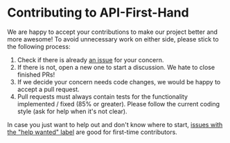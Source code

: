# Contributing to API-First-Hand

We are happy to accept your contributions to make our project better and more awesome! To avoid unnecessary work on either side, please stick to the following process:

1. Check if there is already [an issue](https://github.com/zalando/api-first-hand/issues) for your concern.
2. If there is not, open a new one to start a discussion. We hate to close finished PRs!
3. If we decide your concern needs code changes, we would be happy to accept a pull request.
4. Pull requests must always contain tests for the functionality implemented / fixed (85% or greater). Please follow the current coding style (ask for help when it's not clear).

In case you just want to help out and don't know where to start, [issues with the "help wanted" label](https://github.com/zalando/api-first-hand/issues?q=is%3Aissue+is%3Aopen+label%3A%22help+wanted%22) are good for first-time contributors.
